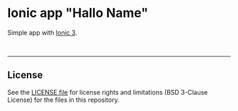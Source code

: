 # Ionic app "Hallo Name"

Simple app with [Ionic 3](https://ionicframework.com). 

<br>


----
## License

See the [LICENSE file](LICENSE.md) for license rights and limitations (BSD 3-Clause License)
for the files in this repository.
